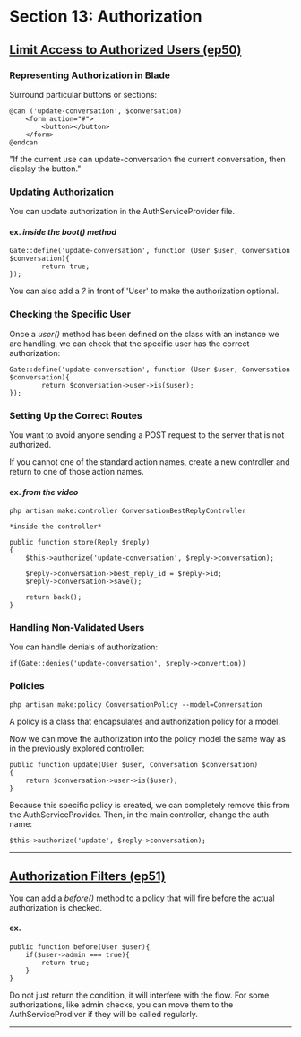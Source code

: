 # Section 13: Authorization

## [Limit Access to Authorized Users (ep50)](https://laracasts.com/series/laravel-6-from-scratch/episodes/50?autoplay=true)

### Representing Authorization in Blade
Surround particular buttons or sections:
```
@can ('update-conversation', $conversation)
    <form action="#">
        <button></button>
    </form>
@endcan
```

"If the current use can update-conversation the current conversation, then display the button."

### Updating Authorization
You can update authorization in the AuthServiceProvider file.

#### ex. *inside the boot() method*
```
Gate::define('update-conversation', function (User $user, Conversation $conversation){
        return true;
});
```

You can also add a *?* in front of 'User' to make the authorization optional.

### Checking the Specific User
Once a *user()* method has been defined on the class with an instance we are handling, we can check that the specific user has the correct authorization:

```
Gate::define('update-conversation', function (User $user, Conversation $conversation){
        return $conversation->user->is($user);
});
```

### Setting Up the Correct Routes
You want to avoid anyone sending a POST request to the server that is not authorized.

If you cannot one of the standard action names, create a new controller and return to one of those action names.

#### ex. *from the video* 
```
php artisan make:controller ConversationBestReplyController

*inside the controller*

public function store(Reply $reply)
{
    $this->authorize('update-conversation', $reply->conversation);

    $reply->conversation->best_reply_id = $reply->id;
    $reply->conversation->save();

    return back();
}
```

### Handling Non-Validated Users
You can handle denials of authorization:

```
if(Gate::denies('update-conversation', $reply->convertion))
```

### Policies
```
php artisan make:policy ConversationPolicy --model=Conversation
```

A policy is a class that encapsulates and authorization policy for a model.

Now we can move the authorization into the policy model the same way as in the previously explored controller:
```
public function update(User $user, Conversation $conversation)
{
    return $conversation->user->is($user);
}
```

Because this specific policy is created, we can completely remove this from the AuthServiceProvider. Then, in the main controller, change the auth name:

```
$this->authorize('update', $reply->conversation);
```

---
## [Authorization Filters (ep51)](https://laracasts.com/series/laravel-6-from-scratch/episodes/51?autoplay=true)

You can add a *before()* method to a policy that will fire before the actual authorization is checked.

#### ex.
```
public function before(User $user){
    if($user->admin === true){
        return true;
    }
}
```

Do not just return the condition, it will interfere with the flow.
For some authorizations, like admin checks, you can move them to the AuthServiceProdiver if they will be called regularly. 

---
